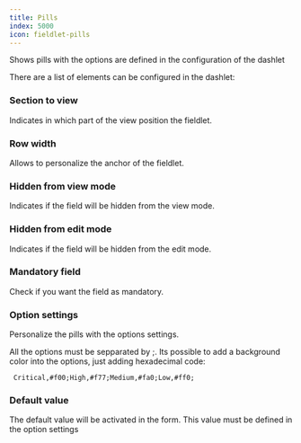 ```yaml
---
title: Pills
index: 5000
icon: fieldlet-pills
---
```


Shows pills with the options are defined in the configuration of the dashlet

There are a list of elements can be configured in the dashlet:

### Section to view

Indicates in which part of the view position the fieldlet.

### Row width

Allows to personalize the anchor of the fieldlet.

### Hidden from view mode

Indicates if the field will be hidden from the view mode.

### Hidden from edit mode

Indicates if the field will be hidden from the edit mode.

### Mandatory field

Check if you want the field as mandatory.

### Option settings

Personalize the pills with the options settings.

All the options must be sepparated by ;. Its possible to add a background color
 into the options, just adding hexadecimal code:

     Critical,#f00;High,#f77;Medium,#fa0;Low,#ff0;

### Default value

The default value will be activated in the form. This value must be defined in the option settings

